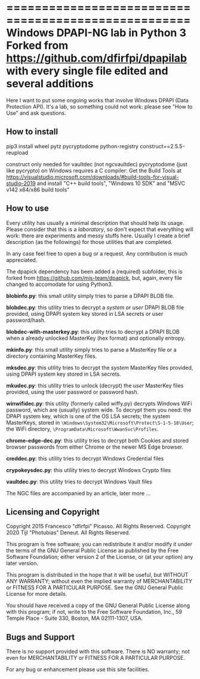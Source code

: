 ====================================================
Windows DPAPI-NG lab in Python 3
Forked from https://github.com/dfirfpi/dpapilab
 with every single file edited and several additions
====================================================

Here I want to put some ongoing works that involve 
Windows DPAPI (Data Protection API). 
It's a lab, so something could not work: 
please see "How to Use" and ask questions.

How to install
--------------
pip3 install wheel pytz pycryptodome python-registry construct==2.5.5-reupload

construct only needed for vaultdec (not ngcvaultdec)
pycryptodome (just like pycrypto) on Windows requires a C compiler:
Get the Build Tools at 
https://visualstudio.microsoft.com/downloads/#build-tools-for-visual-studio-2019 
and install "C++ build tools", "Windows 10 SDK" and "MSVC v142 x64/x86 build tools"

How to use
----------

Every utility has usually a minimal description that should help its usage.
Please consider that this is a *laboratory*, so don't expect that everything
will work: there are experiments and messy stuffs here. Usually I create a
brief description (as the followings) for those utilities that are completed.

In any case feel free to open a bug or a request. Any contribution is much 
appreciated.

The dpapick dependency has been added a (required) subfolder,
this is forked from https://github.com/mis-team/dpapick, 
but, again, every file changed to accomodate for using Python3.

**blobinfo.py**: this small utility simply tries to parse a DPAPI BLOB file.

**blobdec.py**: this utility tries to decrypt a *system* or *user* DPAPI BLOB
file provided, using DPAPI system key stored in LSA secrets or user password/hash.

**blobdec-with-masterkey.py**: this utility tries to decrypt a DPAPI BLOB when a 
already unlocked MasterKey (hex format) and optionally entropy.

**mkinfo.py**: this small utility simply tries to parse a MasterKey file or a
directory containing MasterKey files.

**mksdec.py**: this utility tries to decrypt the *system* MasterKey
files provided, using DPAPI system key stored in LSA secrets.

**mkudec.py**: this utility tries to unlock (decrypt) the *user* MasterKey 
files provided, using the user password or password hash.

**winwifidec.py**: this utility (formerly called wiffy.py) decrypts Windows 
WiFi password, which are (usually) system wide. To decrypt them you need: the 
DPAPI system key, which is one of the OS LSA secrets; the system MasterKeys, 
stored in  ``\Windows\System32\Microsoft\Protect\S-1-5-18\User``; the WiFi
directory, ``\ProgramData\Microsoft\WwanSvc\Profiles``.

**chrome-edge-dec.py**: this utility tries to decrypt both Cookies and 
stored browser passwords from either Chrome or the newer MS Edge browser. 

**creddec.py**: this utility tries to decrypt Windows Credential files

**crypokeysdec.py**: this utility tries to decrypt Windows Crypto files

**vaultdec.py**: this utility tries to decrypt Windows Vault files

The NGC files are accompanied by an article, later more ...

Licensing and Copyright
-----------------------

Copyright 2015 Francesco "dfirfpi" Picasso. All Rights Reserved.
Copyright 2020 Tijl "Photubias" Deneut. All Rights Reserved.

This program is free software; you can redistribute it and/or
modify it under the terms of the GNU General Public License
as published by the Free Software Foundation; either version 2
of the License, or (at your option) any later version.

This program is distributed in the hope that it will be useful,
but WITHOUT ANY WARRANTY; without even the implied warranty of
MERCHANTABILITY or FITNESS FOR A PARTICULAR PURPOSE.  See the
GNU General Public License for more details.

You should have received a copy of the GNU General Public License
along with this program; if not, write to the Free Software
Foundation, Inc., 59 Temple Place - Suite 330, Boston, MA
02111-1307, USA.

Bugs and Support
----------------

There is no support provided with this software. There is NO
warranty; not even for MERCHANTABILITY or FITNESS FOR A PARTICULAR
PURPOSE.

For any bug or enhancement please use this site facilities.
